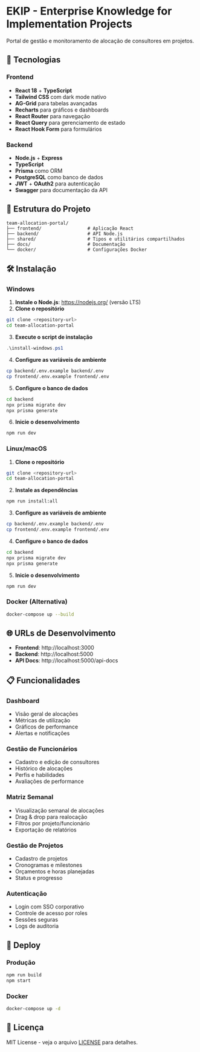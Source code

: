 # EKIP - Enterprise Knowledge for Implementation Projects

Portal de gestão e monitoramento de alocação de consultores em projetos.

## 🚀 Tecnologias

### Frontend
- **React 18** + **TypeScript**
- **Tailwind CSS** com dark mode nativo
- **AG-Grid** para tabelas avançadas
- **Recharts** para gráficos e dashboards
- **React Router** para navegação
- **React Query** para gerenciamento de estado
- **React Hook Form** para formulários

### Backend
- **Node.js** + **Express**
- **TypeScript**
- **Prisma** como ORM
- **PostgreSQL** como banco de dados
- **JWT** + **OAuth2** para autenticação
- **Swagger** para documentação da API

## 📁 Estrutura do Projeto

```
team-allocation-portal/
├── frontend/                 # Aplicação React
├── backend/                  # API Node.js
├── shared/                   # Tipos e utilitários compartilhados
├── docs/                     # Documentação
└── docker/                   # Configurações Docker
```

## 🛠️ Instalação

### Windows
1. **Instale o Node.js**: https://nodejs.org/ (versão LTS)
2. **Clone o repositório**
```bash
git clone <repository-url>
cd team-allocation-portal
```
3. **Execute o script de instalação**
```powershell
.\install-windows.ps1
```
4. **Configure as variáveis de ambiente**
```bash
cp backend/.env.example backend/.env
cp frontend/.env.example frontend/.env
```
5. **Configure o banco de dados**
```bash
cd backend
npx prisma migrate dev
npx prisma generate
```
6. **Inicie o desenvolvimento**
```bash
npm run dev
```

### Linux/macOS
1. **Clone o repositório**
```bash
git clone <repository-url>
cd team-allocation-portal
```
2. **Instale as dependências**
```bash
npm run install:all
```
3. **Configure as variáveis de ambiente**
```bash
cp backend/.env.example backend/.env
cp frontend/.env.example frontend/.env
```
4. **Configure o banco de dados**
```bash
cd backend
npx prisma migrate dev
npx prisma generate
```
5. **Inicie o desenvolvimento**
```bash
npm run dev
```

### Docker (Alternativa)
```bash
docker-compose up --build
```

## 🌐 URLs de Desenvolvimento

- **Frontend**: http://localhost:3000
- **Backend**: http://localhost:5000
- **API Docs**: http://localhost:5000/api-docs

## 📋 Funcionalidades

### Dashboard
- Visão geral de alocações
- Métricas de utilização
- Gráficos de performance
- Alertas e notificações

### Gestão de Funcionários
- Cadastro e edição de consultores
- Histórico de alocações
- Perfis e habilidades
- Avaliações de performance

### Matriz Semanal
- Visualização semanal de alocações
- Drag & drop para realocação
- Filtros por projeto/funcionário
- Exportação de relatórios

### Gestão de Projetos
- Cadastro de projetos
- Cronogramas e milestones
- Orçamentos e horas planejadas
- Status e progresso

### Autenticação
- Login com SSO corporativo
- Controle de acesso por roles
- Sessões seguras
- Logs de auditoria

## 🚀 Deploy

### Produção
```bash
npm run build
npm start
```

### Docker
```bash
docker-compose up -d
```

## 📝 Licença

MIT License - veja o arquivo [LICENSE](LICENSE) para detalhes. 
